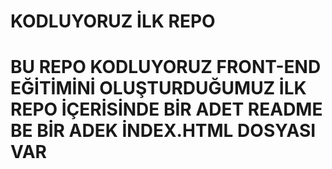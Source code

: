 #  KODLUYORUZ İLK REPO
# BU REPO KODLUYORUZ FRONT-END EĞİTİMİNİ OLUŞTURDUĞUMUZ İLK REPO İÇERİSİNDE BİR ADET README BE BİR ADEK İNDEX.HTML DOSYASI VAR
